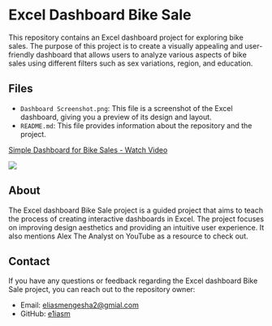 # Excel Dashboard Bike Sale

This repository contains an Excel dashboard project for exploring bike sales. The purpose of this project is to create a visually appealing and user-friendly dashboard that allows users to analyze various aspects of bike sales using different filters such as sex variations, region, and education.

## Files

- `Dashboard Screenshot.png`: This file is a screenshot of the Excel dashboard, giving you a preview of its design and layout.
- `README.md`: This file provides information about the repository and the project.
<div>
    <a href="https://www.loom.com/share/42153d3dd7344582b258ebb6ecbd88f6">
      <p>Simple Dashboard for Bike Sales - Watch Video</p>
    </a>
    <a href="https://www.loom.com/share/42153d3dd7344582b258ebb6ecbd88f6">
      <img style="max-width:300px;" src="https://cdn.loom.com/sessions/thumbnails/42153d3dd7344582b258ebb6ecbd88f6-1697927372695-with-play.gif">
    </a>
</div>

## About

The Excel dashboard Bike Sale project is a guided project that aims to teach the process of creating interactive dashboards in Excel. The project focuses on improving design aesthetics and providing an intuitive user experience. It also mentions Alex The Analyst on YouTube as a resource to check out.

## Contact

If you have any questions or feedback regarding the Excel dashboard Bike Sale project, you can reach out to the repository owner:

- Email: [eliasmengesha2@gmial.com](mailto:eliasmengesha2@gmial.com)
- GitHub: [e1iasm](https://github.com/e1iasm)
